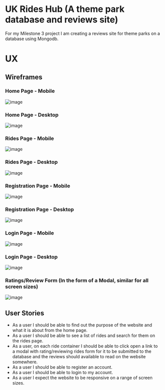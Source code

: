 # UK Rides Hub (A theme park database and reviews site)

For my Milestone 3 project I am creating a reviews site for theme parks on a database using Mongodb.

# UX

## Wireframes

### Home Page - Mobile
![image](wireframes/home-page-mobile.png)

### Home Page - Desktop
![image](wireframes/home-page-desktop.png)

### Rides Page - Mobile
![image](wireframes/rides-page-mobile.png)

### Rides Page - Desktop
![image](wireframes/rides-page-desktop.png)

### Registration Page - Mobile
![image](wireframes/registration-page-mobile.png)

### Registration Page - Desktop
![image](wireframes/registration-page-desktop.png)

### Login Page - Mobile
![image](wireframes/login-page-mobile.png)

### Login Page - Desktop
![image](wireframes/login-page-desktop.png)

### Ratings/Review Form (In the form of a Modal, similar for all screen sizes)
![image](wireframes/login-page-desktop.png)

## User Stories

* As a user I should be able to find out the purpose of the website and what it is about from the home page.
* As a user I should be able to see a list of rides and search for them on the rides page.
* As a user, on each ride container I should be able to click open a link to a modal with rating/reviewing rides form for it to be submitted to the database and the reviews should available to read on the website somewhere.
* As a user I should be able to register an account.
* As a user I should be able to login to my account.
* As a user I expect the website to be responsive on a range of screen sizes.
